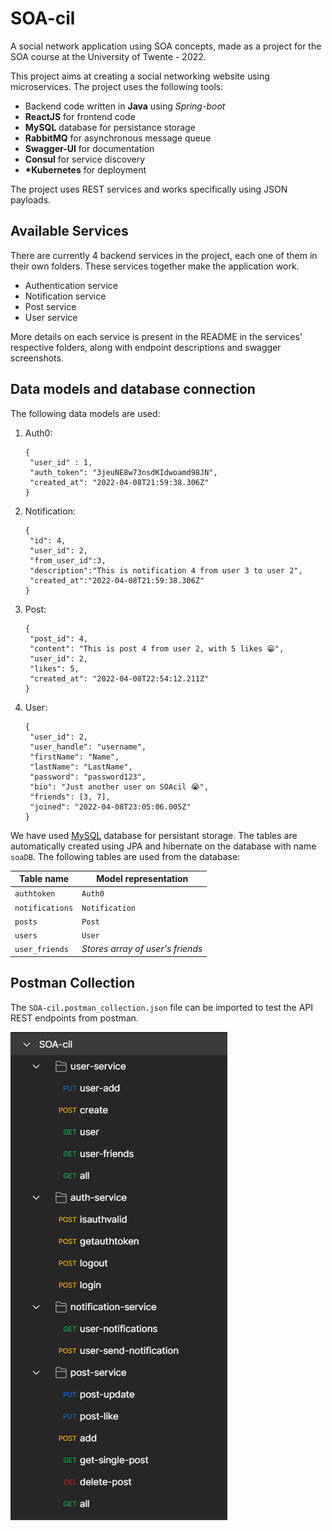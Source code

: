 # SOA-cil

A social network application using SOA concepts, made as a project for the SOA course at the University of Twente - 2022.

This project aims at creating a social networking website using microservices. The project uses the following tools:

- Backend code written in **Java** using _Spring-boot_
- **ReactJS** for frontend code
- **MySQL** database for persistance storage
- **RabbitMQ** for asynchronous message queue
- **Swagger-UI** for documentation
- **Consul** for service discovery
- **\*Kubernetes** for deployment

The project uses REST services and works specifically using JSON payloads.

## Available Services

There are currently 4 backend services in the project, each one of them in their own folders. These services together make the application work.

- Authentication service
- Notification service
- Post service
- User service

More details on each service is present in the README in the services' respective folders, along with endpoint descriptions and swagger screenshots.

## Data models and database connection

The following data models are used:

1. Auth0:
   ```
   {
   	"user_id" : 1,
   	"auth_token": "3jeuNE8w73nsdKIdwoamd98JN",
   	"created_at": "2022-04-08T21:59:38.306Z"
   }
   ```
2. Notification:
   ```
   {
   	"id": 4,
   	"user_id": 2,
   	"from_user_id":3,
   	"description":"This is notification 4 from user 3 to user 2",
   	"created_at":"2022-04-08T21:59:38.306Z"
   }
   ```
3. Post:
   ```
   {
   	"post_id": 4,
   	"content": "This is post 4 from user 2, with 5 likes 😁",
   	"user_id": 2,
   	"likes": 5,
   	"created_at": "2022-04-08T22:54:12.211Z"
   }
   ```
4. User:
   ```
   {
   	"user_id": 2,
   	"user_handle": "username",
   	"firstName": "Name",
   	"lastName": "LastName",
   	"password": "password123",
   	"bio": "Just another user on SOAcil 😭",
   	"friends": [3, 7],
   	"joined": "2022-04-08T23:05:06.005Z"
   }
   ```

We have used [MySQL](https://www.mysql.com/) database for persistant storage. The tables are automatically created using JPA and hibernate on the database with name `soaDB`. The following tables are used from the database:

| Table name      | Model representation             |
| --------------- | -------------------------------- |
| `authtoken`     | `Auth0`                          |
| `notifications` | `Notification`                   |
| `posts`         | `Post`                           |
| `users`         | `User`                           |
| `user_friends`  | _Stores array of user's friends_ |

## Postman Collection

The `SOA-cil.postman_collection.json` file can be imported to test the API REST endpoints from postman.

![Postman Collection](SOA-cil-postman-collection.png)
